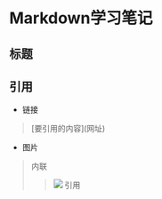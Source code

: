 # Markdown学习笔记

## 标题

## 引用
- 链接
> \[要引用的内容](网址)
- 图片
> 内联
>> ![](https://github.com/THINKINGth/my_gitbook/blob/master/picture/3441_28503714_8b1a7c1b33d1b83.jpg?raw=true)
> 引用
